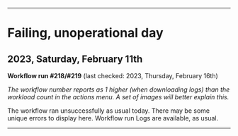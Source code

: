 
***

# Failing, unoperational day

## 2023, Saturday, February 11th

**Workflow run #218/#219** (last checked: 2023, Thursday, February 16th)

_The workflow number reports as 1 higher (when downloading logs) than the workload count in the actions menu. A set of images will better explain this._

The workflow ran unsuccessfully as usual today. There may be some unique errors to display here. Workflow run Logs are available, as usual.

***
